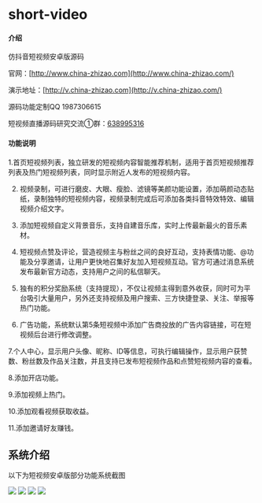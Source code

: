 # short-video

#### 介绍
仿抖音短视频安卓版源码

官网：[http://www.china-zhizao.com](http://www.china-zhizao.com/)

演示地址：[http://v.china-zhizao.com](http://v.china-zhizao.com/)

源码功能定制QQ 1987306615

短视频直播源码研究交流①群：[638995316](https://jq.qq.com/?_wv=1027&k=57WmxZq)

#### 功能说明
1.首页短视频列表，独立研发的短视频内容智能推荐机制，适用于首页短视频推荐列表及热门短视频列表，同时显示附近人发布的短视频内容。

2. 视频录制，可进行磨皮、大眼、瘦脸、滤镜等美颜功能设置，添加萌颜动态贴纸，录制独特的短视频内容，视频录制完成后可添加各类抖音特效特效、编辑视频介绍文字。

3. 添加短视频自定义背景音乐，支持自建音乐库，实时上传最新最火的音乐素材。

4. 短视频点赞及评论，营造视频主与粉丝之间的良好互动，支持表情功能、@功能及分享邀请，让用户更快地召集好友加入短视频互动。官方可通过消息系统发布最新官方动态，支持用户之间的私信聊天。

5. 独有的积分奖励系统（支持提现），不仅让视频主得到意外收获，同时可为平台吸引大量用户，另外还支持视频及用户搜索、三方快捷登录、关注、举报等热门功能。

6. 广告功能，系统默认第5条短视频中添加广告商投放的广告内容链接，可在短视频后台进行修改调整。

7.个人中心，显示用户头像、昵称、ID等信息，可执行编辑操作，显示用户获赞数、粉丝数及作品关注数，并且支持已发布短视频作品和点赞短视频内容的查看。

8.添加开店功能。

9.添加视频上热门。

10.添加观看视频获取收益。

11.添加邀请好友赚钱。

## 系统介绍

以下为短视频安卓版部分功能系统截图

![](https://gitee.com/qwsem/short-video/raw/master/screenshot/1.png)
![](https://gitee.com/qwsem/short-video/raw/master/screenshot/2.png)
![](https://gitee.com/qwsem/short-video/raw/master/screenshot/3.png)
![](https://gitee.com/qwsem/short-video/raw/master/screenshot/4.png)